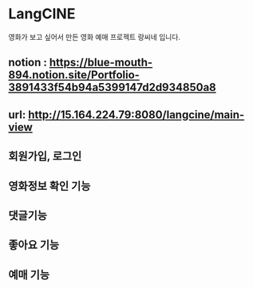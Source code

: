

# LangCINE
영화가 보고 싶어서 만든
영화 예매 프로젝트 랑씨네 입니다.


 ## notion : https://blue-mouth-894.notion.site/Portfolio-3891433f54b94a5399147d2d934850a8
 ## url: http://15.164.224.79:8080/langcine/main-view

## 회원가입, 로그인

## 영화정보 확인 기능

## 댓글기능

## 좋아요 기능

## 예매 기능
